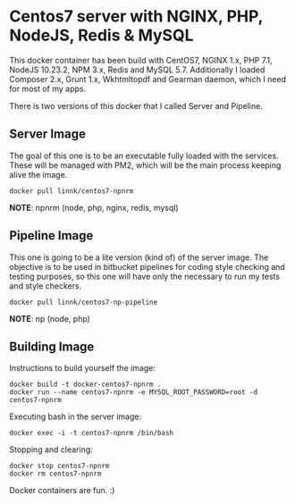# Centos7 server with NGINX, PHP, NodeJS, Redis & MySQL

This docker container has been build with CentOS7, NGINX 1.x, PHP 7.1, NodeJS 10.23.2, NPM 3.x, Redis and MySQL 5.7. Additionally I loaded Composer 2.x, Grunt 1.x, Wkhtmltopdf and Gearman daemon, which I need for most of my apps.

There is two versions of this docker that I called Server and Pipeline.

## Server Image

The goal of this one is to be an executable fully loaded with the services. These will be managed with PM2, which will be the main process keeping alive the image.

```
docker pull linnk/centos7-npnrm
```

**NOTE**: npnrm (node, php, nginx, redis, mysql)

## Pipeline Image

This one is going to be a lite version (kind of) of the server image. The objective is to be used in bitbucket pipelines for coding style checking and testing purposes, so this one will have only the necessary to run my tests and style checkers.

```
docker pull linnk/centos7-np-pipeline
```

**NOTE**: np (node, php)

## Building Image

Instructions to build yourself the image:

```
docker build -t docker-centos7-npnrm .
docker run --name centos7-npnrm -e MYSQL_ROOT_PASSWORD=root -d centos7-npnrm
```

Executing bash in the server image:

```
docker exec -i -t centos7-npnrm /bin/bash
```

Stopping and clearing:

```
docker stop centos7-npnrm
docker rm centos7-npnrm
```

Docker containers are fun. :)
